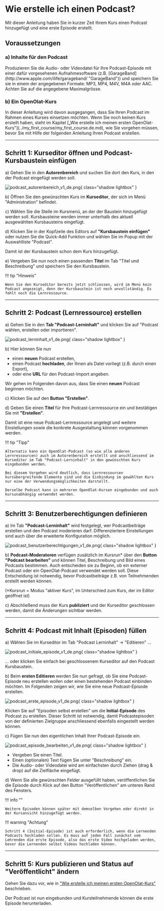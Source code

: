# Wie erstelle ich einen Podcast?

Mit dieser Anleitung haben Sie in kurzer Zeit Ihrem Kurs einen Podcast hinzugefügt und eine erste Episode erstellt.  

##  Voraussetzungen

<h3> a) Inhalte für den Podcast</h3>
Produzieren Sie die Audio- oder Videodatei für Ihre Podcast-Episode mit einer dafür vorgesehenen Aufnahmesoftware (z.B. [GarageBand](http://www.apple.com/ilife/garageband/ "GarageBand")) und speichern Sie sie in einem der angegebenen Formate: MP3, MP4, M4V, M4A oder AAC. Achten Sie auf die angegebene Maximalgrösse.

<h3> b) Ein OpenOlat-Kurs</h3>
In dieser Anleitung wird davon ausgegangen, dass Sie Ihren Podcast im Rahmen eines Kurses einsetzen möchten. Wenn Sie noch keinen Kurs erstellt haben, steht im Kapitel [„Wie erstelle ich meinen ersten OpenOlat-Kurs"](../my_first_course/my_first_course.de.md), wie Sie vorgehen müssen, bevor Sie mit Hilfe der folgenden Anleitung Ihren Podcast erstellen.

---

## Schritt 1: Kurseditor öffnen und Podcast-Kursbaustein einfügen  

a) Gehen Sie in den **Autorenbereich** und suchen Sie dort den Kurs, in den der Podcast eingefügt werden soll.

![podcast_autorenbereich_v1_de.png](assets/podcast_autorenbereich_v1_de.png){ class="shadow lightbox" }  

b) Öffnen Sie den gewünschten Kurs im **Kurseditor**, der sich im Menü "Administration" befindet.

c) Wählen Sie die Stelle im Kursmenü, an der der Baustein hinzugefügt werden soll. Kursbausteine werden immer unterhalb des aktuell ausgewählten Kursbausteins eingefügt. 

d) Klicken Sie in der Kopfzeile des Editors auf **"Kursbaustein einfügen"** oder nutzen Sie die Quick-Add Funktion und wählen Sie im Popup mit der Auswahlliste "Podcast".

Damit ist der Kursbaustein schon dem Kurs hinzugefügt.

e) Vergeben Sie nun noch einen passenden **Titel** im Tab "Titel und Beschreibung" und speichern Sie den Kursbaustein. 


!!! tip "Hinweis"

    Wenn Sie den Kurseditor bereits jetzt schliessen, wird im Menü kein Podcast angezeigt, denn der Kursbaustein ist noch unvollständig. Es fehlt noch die Lernressource.

---
   
## Schritt 2: Podcast (Lernressource) erstellen  

a) Gehen Sie in den <b>Tab "Podcast-Lerninhalt"</b> und klicken Sie auf "Podcast wählen, erstellen oder importieren".

![podcast_lerninhalt_v1_de.png](assets/podcast_lerninhalt_v1_de.png){ class="shadow lightbox" }  
  
b) Hier können Sie nun 

* einen **neuen** Podcast erstellen, 
* einen Podcast **hochladen**, der Ihnen als Datei vorliegt (z.B. durch einen Export), 
* oder eine **URL** für den Podcast-Import angeben.

Wir gehen im Folgenden davon aus, dass Sie einen **neuen** Podcast beginnen möchten. 
  
c) Klicken Sie auf den **Button "Erstellen"**. 

d) Geben Sie einen **Titel** für Ihre Podcast-Lernressource ein und bestätigen Sie mit <b>"Erstellen"</b>. 

Damit ist eine neue Podcast-Lernressource angelegt und weitere Einstellungen sowie die konkrete Ausgestaltung können vorgenommen werden.

!!! tip "Tipp"

    Alternativ kann ein OpenOlat-Podcast (so wie alle anderen Lernressourcen) auch im Autorenbereich erstellt und anschliessend im Kurseditor im Tab "Podcast-Lerninhalt" in den gewünschten Kurs eingebunden werden. 
    
    Bei diesem Vorgehen wird deutlich, dass Lernressourcen kursübergreifende Elemente sind und die Einbindung im gewählten Kurs nur eine der Verwendungsmöglichkeiten darstellt. 
    
    Derselbe Podcast kann in mehreren OpenOlat-Kursen eingebunden und auch kursunabhängig verwendet werden.

---

## Schritt 3: Benutzerberechtigungen definieren 

a) Im Tab **"Podcast-Lerninhalt"** wird festgelegt, wer Podcastbeiträge erstellen und den Podcast moderieren darf. 
Differenziertere Einstellungen sind auch über die erweiterte Konfiguration möglich. 

![podcast_benutzerberechtigungen_v1_de.png](assets/podcast_benutzerberechtigungen_v1_de.png){ class="shadow lightbox" }  

b) **Podcast-Moderatoren** verfügen zusätzlich im Kursrun* über den <b>Button "Podcast bearbeiten"</b> und können Titel, Beschreibung und Bild eines Podcasts bestimmen. Auch entscheiden sie zu Beginn, ob ein externer Podcast oder ein OpenOlat-Podcast verwendet werden soll. Diese Entscheidung ist notwendig, bevor Podcastbeiträge z.B. von Teilnehmenden erstellt werden können.

(*Kursrun = Modus "aktiver Kurs", im Unterschied zum Kurs, der im Editor geöffnet ist)

c) Abschließend muss der Kurs **publiziert** und der Kurseditor geschlossen werden, damit die Änderungen sichtbar werden. 

---

## Schritt 4: Podcast mit Inhalt (Episoden) füllen  

a) Wählen Sie im Kurseditor im Tab "Podcast Lerninhalt" ->  "Editieren" ...

![podcast_initiale_episode_v1_de.png](assets/podcast_initiale_episode_v1_de.png){ class="shadow lightbox" } 

... oder klicken Sie einfach bei geschlossenem Kurseditor auf den Podcast Kursbaustein.

b) Beim **ersten Editieren** werden Sie nun gefragt, ob Sie eine Podcast-Episode neu erstellen wollen oder einen bestehenden Podcast einbinden möchten. Im Folgenden zeigen wir, wie Sie eine neue Podcast-Episode erstellen.

![podcast_erste_episode_v1_de.png](assets/podcast_erste_episode_v1_de.png){ class="shadow lightbox" }

Klicken Sie auf "Episoden selbst erstellen" um die **Initial-Episode** des Podcast zu erstellen. Dieser Schritt ist notwendig, damit Podcastepisoden von der definierten Zielgruppe anschliessend ebenfalls eingestellt werden können.

c) Fügen Sie nun den eigentlichen Inhalt Ihrer Podcast-Episode ein.

![podcast_episode_bearbeiten_v1_de.png](assets/podcast_episode_bearbeiten_v1_de.png){ class="shadow lightbox" }

* Vergeben Sie einen Titel.
* Einen (optionalen) Text fügen Sie unter "Beschreibung" ein.
* Die Audio- oder Videodatei wird am einfachsten durch Ziehen (drag & drop) auf die Zielfläche eingefügt.


d) Wenn Sie alle gewünschten Felder ausgefüllt haben, veröffentlichen Sie die Episode durch Klick auf den Button "Veröffentlichen" am unteren Rand des Fensters.
 
  
!!! info ""

    Weitere Episoden können später mit demselben Vorgehen oder direkt in der Kursansicht hinzugefügt werden.

!!! warning "Achtung"

    Schritt 4 (Initial-Episode) ist auch erforderlich, wenn die Lernenden Podcasts hochladen sollen. Es muss auf jeden Fall zunächst vom Lehrenden die erste Episode, also das erste Video hochgeladen werden, bevor die Lernenden selbst Videos hochladen können.

---

## Schritt 5: Kurs publizieren und Status auf "Veröffentlicht" ändern  
  
Gehen Sie dazu vor, wie in ["Wie erstelle ich meinen ersten OpenOlat-Kurs"](../my_first_course/my_first_course.de.md) beschrieben.

Der Podcast ist nun eingebunden und Kursteilnehmende können die erste Episode
herunterladen.

